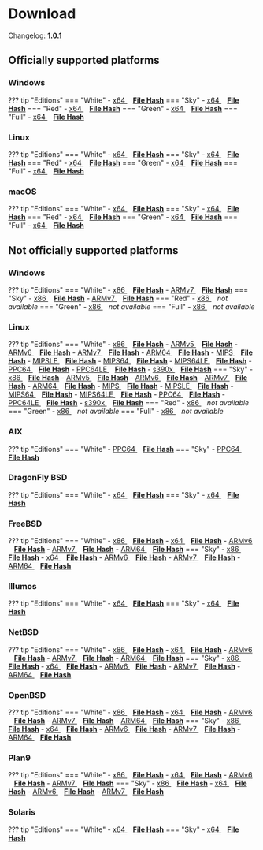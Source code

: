 # Download

Changelog: [**1.0.1**](../Changelog.md#101-_-august-06-2020)

## Officially supported platforms

### Windows

??? tip "Editions"
    === "White"
        - <a href="/dl/1.0.1/white/windows/dixer_amd64.exe" target="_blank">x64 </a> &nbsp;&nbsp; **<a href="/dl/1.0.1/white/windows/dixer_amd64_checksum.txt" target="_blank">File Hash</a>**
    === "Sky"
        - <a href="/dl/1.0.1/sky/windows/dixer_amd64.exe" target="_blank">x64 </a> &nbsp;&nbsp; **<a href="/dl/1.0.1/sky/windows/dixer_amd64_checksum.txt" target="_blank">File Hash</a>**
    === "Red"
        - <a href="/dl/1.0.1/red/windows/dixer_amd64.exe" target="_blank">x64 </a> &nbsp;&nbsp; **<a href="/dl/1.0.1/red/windows/dixer_amd64_checksum.txt" target="_blank">File Hash</a>**
    === "Green"
        - <a href="/dl/1.0.1/green/windows/dixer_amd64.exe" target="_blank">x64 </a> &nbsp;&nbsp; **<a href="/dl/1.0.1/green/windows/dixer_amd64_checksum.txt" target="_blank">File Hash</a>**
    === "Full"
        - <a href="/dl/1.0.1/full/windows/dixer_amd64.exe" target="_blank">x64 </a> &nbsp;&nbsp; **<a href="/dl/1.0.1/full/windows/dixer_amd64_checksum.txt" target="_blank">File Hash</a>**

### Linux

??? tip "Editions"
    === "White"
        - <a href="/dl/1.0.1/white/linux/dixer_amd64" target="_blank">x64 </a> &nbsp;&nbsp; **<a href="/dl/1.0.1/white/linux/dixer_amd64_checksum.txt" target="_blank">File Hash</a>**
    === "Sky"
        - <a href="/dl/1.0.1/sky/linux/dixer_amd64" target="_blank">x64 </a> &nbsp;&nbsp; **<a href="/dl/1.0.1/sky/linux/dixer_amd64_checksum.txt" target="_blank">File Hash</a>**
    === "Red"
        - <a href="/dl/1.0.1/red/linux/dixer_amd64" target="_blank">x64 </a> &nbsp;&nbsp; **<a href="/dl/1.0.1/red/linux/dixer_amd64_checksum.txt" target="_blank">File Hash</a>**
    === "Green"
        - <a href="/dl/1.0.1/green/linux/dixer_amd64" target="_blank">x64 </a> &nbsp;&nbsp; **<a href="/dl/1.0.1/green/linux/dixer_amd64_checksum.txt" target="_blank">File Hash</a>**
    === "Full"
        - <a href="/dl/1.0.1/full/linux/dixer_amd64" target="_blank">x64 </a> &nbsp;&nbsp; **<a href="/dl/1.0.1/full/linux/dixer_amd64_checksum.txt" target="_blank">File Hash</a>**

### macOS

??? tip "Editions"
    === "White"
        - <a href="/dl/1.0.1/white/darwin/dixer_amd64" target="_blank">x64 </a> &nbsp;&nbsp; **<a href="/dl/1.0.1/white/darwin/dixer_amd64_checksum.txt" target="_blank">File Hash</a>**
    === "Sky"
        - <a href="/dl/1.0.1/sky/darwin/dixer_amd64" target="_blank">x64 </a> &nbsp;&nbsp; **<a href="/dl/1.0.1/sky/darwin/dixer_amd64_checksum.txt" target="_blank">File Hash</a>**
    === "Red"
        - <a href="/dl/1.0.1/red/darwin/dixer_amd64" target="_blank">x64 </a> &nbsp;&nbsp; **<a href="/dl/1.0.1/red/darwin/dixer_amd64_checksum.txt" target="_blank">File Hash</a>**
    === "Green"
        - <a href="/dl/1.0.1/green/darwin/dixer_amd64" target="_blank">x64 </a> &nbsp;&nbsp; **<a href="/dl/1.0.1/green/darwin/dixer_amd64_checksum.txt" target="_blank">File Hash</a>**
    === "Full"
        - <a href="/dl/1.0.1/full/darwin/dixer_amd64" target="_blank">x64 </a> &nbsp;&nbsp; **<a href="/dl/1.0.1/full/darwin/dixer_amd64_checksum.txt" target="_blank">File Hash</a>**

## Not officially supported platforms

### Windows

??? tip "Editions"
    === "White"
        - <a href="/dl/1.0.1/white/windows/dixer_386.exe" target="_blank">x86 </a> &nbsp;&nbsp; **<a href="/dl/1.0.1/white/windows/dixer_386_checksum.txt" target="_blank">File Hash</a>**
        - <a href="/dl/1.0.1/white/windows/dixer_armV7.exe" target="_blank">ARMv7 </a> &nbsp;&nbsp; **<a href="/dl/1.0.1/white/windows/dixer_armV7_checksum.txt" target="_blank">File Hash</a>**
    === "Sky"
        - <a href="/dl/1.0.1/sky/windows/dixer_386.exe" target="_blank">x86 </a> &nbsp;&nbsp; **<a href="/dl/1.0.1/sky/windows/dixer_386_checksum.txt" target="_blank">File Hash</a>**
        - <a href="/dl/1.0.1/white/windows/dixer_armV7.exe" target="_blank">ARMv7 </a> &nbsp;&nbsp; **<a href="/dl/1.0.1/sky/windows/dixer_armV7_checksum.txt" target="_blank">File Hash</a>**
    === "Red"
        - <a href="/dl/1.0.1/red/windows/dixer_386.exe" target="_blank">x86 </a> &nbsp;&nbsp; *not available*
    === "Green"
        - <a href="/dl/1.0.1/green/windows/dixer_386.exe" target="_blank">x86 </a> &nbsp;&nbsp; *not available*
    === "Full"
        - <a href="/dl/1.0.1/full/windows/dixer_386.exe" target="_blank">x86 </a> &nbsp;&nbsp; *not available*

### Linux

??? tip "Editions"
    === "White"
        - <a href="/dl/1.0.1/white/linux/dixer_386" target="_blank">x86 </a> &nbsp;&nbsp; **<a href="/dl/1.0.1/white/linux/dixer_386_checksum.txt" target="_blank">File Hash</a>**
        - <a href="/dl/1.0.1/white/linux/dixer_armV5" target="_blank">ARMv5 </a> &nbsp;&nbsp; **<a href="/dl/1.0.1/white/linux/dixer_armV5_checksum.txt" target="_blank">File Hash</a>**
        - <a href="/dl/1.0.1/white/linux/dixer_armV6" target="_blank">ARMv6 </a> &nbsp;&nbsp; **<a href="/dl/1.0.1/white/linux/dixer_armV6_checksum.txt" target="_blank">File Hash</a>**
        - <a href="/dl/1.0.1/white/linux/dixer_armV7" target="_blank">ARMv7 </a> &nbsp;&nbsp; **<a href="/dl/1.0.1/white/linux/dixer_armV7_checksum.txt" target="_blank">File Hash</a>**
        - <a href="/dl/1.0.1/white/linux/dixer_arm64" target="_blank">ARM64 </a> &nbsp;&nbsp; **<a href="/dl/1.0.1/white/linux/dixer_arm64_checksum.txt" target="_blank">File Hash</a>**
        - <a href="/dl/1.0.1/white/linux/dixer_mips" target="_blank">MIPS </a> &nbsp;&nbsp; **<a href="/dl/1.0.1/white/linux/dixer_mips_checksum.txt" target="_blank">File Hash</a>**
        - <a href="/dl/1.0.1/white/linux/dixer_mipsle" target="_blank">MIPSLE </a> &nbsp;&nbsp; **<a href="/dl/1.0.1/white/linux/dixer_mipsle_checksum.txt" target="_blank">File Hash</a>**
        - <a href="/dl/1.0.1/white/linux/dixer_mips64" target="_blank">MIPS64 </a> &nbsp;&nbsp; **<a href="/dl/1.0.1/white/linux/dixer_mips64_checksum.txt" target="_blank">File Hash</a>**
        - <a href="/dl/1.0.1/white/linux/dixer_mips64le" target="_blank">MIPS64LE </a> &nbsp;&nbsp; **<a href="/dl/1.0.1/white/linux/dixer_mips64le_checksum.txt" target="_blank">File Hash</a>**
        - <a href="/dl/1.0.1/white/linux/dixer_ppc64" target="_blank">PPC64 </a> &nbsp;&nbsp; **<a href="/dl/1.0.1/white/linux/dixer_ppc64_checksum.txt" target="_blank">File Hash</a>**
        - <a href="/dl/1.0.1/white/linux/dixer_ppc64le" target="_blank">PPC64LE </a> &nbsp;&nbsp; **<a href="/dl/1.0.1/white/linux/dixer_ppc64le_checksum.txt" target="_blank">File Hash</a>**
        - <a href="/dl/1.0.1/white/linux/dixer_s390x" target="_blank">s390x </a> &nbsp;&nbsp; **<a href="/dl/1.0.1/white/linux/dixer_s390x_checksum.txt" target="_blank">File Hash</a>**
    === "Sky"
        - <a href="/dl/1.0.1/sky/linux/dixer_386" target="_blank">x86 </a> &nbsp;&nbsp; **<a href="/dl/1.0.1/sky/linux/dixer_386_checksum.txt" target="_blank">File Hash</a>**
        - <a href="/dl/1.0.1/sky/linux/dixer_armV5" target="_blank">ARMv5 </a> &nbsp;&nbsp; **<a href="/dl/1.0.1/sky/linux/dixer_armV5_checksum.txt" target="_blank">File Hash</a>**
        - <a href="/dl/1.0.1/sky/linux/dixer_armV6" target="_blank">ARMv6 </a> &nbsp;&nbsp; **<a href="/dl/1.0.1/sky/linux/dixer_armV6_checksum.txt" target="_blank">File Hash</a>**
        - <a href="/dl/1.0.1/sky/linux/dixer_armV7" target="_blank">ARMv7 </a> &nbsp;&nbsp; **<a href="/dl/1.0.1/sky/linux/dixer_armV7_checksum.txt" target="_blank">File Hash</a>**
        - <a href="/dl/1.0.1/sky/linux/dixer_arm64" target="_blank">ARM64 </a> &nbsp;&nbsp; **<a href="/dl/1.0.1/sky/linux/dixer_arm64_checksum.txt" target="_blank">File Hash</a>**
        - <a href="/dl/1.0.1/sky/linux/dixer_mips" target="_blank">MIPS </a> &nbsp;&nbsp; **<a href="/dl/1.0.1/sky/linux/dixer_mips_checksum.txt" target="_blank">File Hash</a>**
        - <a href="/dl/1.0.1/sky/linux/dixer_mipsle" target="_blank">MIPSLE </a> &nbsp;&nbsp; **<a href="/dl/1.0.1/sky/linux/dixer_mipsle_checksum.txt" target="_blank">File Hash</a>**
        - <a href="/dl/1.0.1/sky/linux/dixer_mips64" target="_blank">MIPS64 </a> &nbsp;&nbsp; **<a href="/dl/1.0.1/sky/linux/dixer_mips64_checksum.txt" target="_blank">File Hash</a>**
        - <a href="/dl/1.0.1/sky/linux/dixer_mips64le" target="_blank">MIPS64LE </a> &nbsp;&nbsp; **<a href="/dl/1.0.1/sky/linux/dixer_mips64le_checksum.txt" target="_blank">File Hash</a>**
        - <a href="/dl/1.0.1/sky/linux/dixer_ppc64" target="_blank">PPC64 </a> &nbsp;&nbsp; **<a href="/dl/1.0.1/sky/linux/dixer_ppc64_checksum.txt" target="_blank">File Hash</a>**
        - <a href="/dl/1.0.1/sky/linux/dixer_ppc64le" target="_blank">PPC64LE </a> &nbsp;&nbsp; **<a href="/dl/1.0.1/sky/linux/dixer_ppc64le_checksum.txt" target="_blank">File Hash</a>**
        - <a href="/dl/1.0.1/sky/linux/dixer_s390x" target="_blank">s390x </a> &nbsp;&nbsp; **<a href="/dl/1.0.1/sky/linux/dixer_s390x_checksum.txt" target="_blank">File Hash</a>**
    === "Red"
        - <a href="/dl/1.0.1/red/linux/dixer_386" target="_blank">x86 </a> &nbsp;&nbsp; *not available*
    === "Green"
        - <a href="/dl/1.0.1/green/linux/dixer_386" target="_blank">x86 </a> &nbsp;&nbsp; *not available*
    === "Full"
        - <a href="/dl/1.0.1/full/linux/dixer_386" target="_blank">x86 </a> &nbsp;&nbsp; *not available*

### AIX

??? tip "Editions"
    === "White"
        - <a href="/dl/1.0.1/white/aix/dixer_ppc64" target="_blank">PPC64 </a> &nbsp;&nbsp; **<a href="/dl/1.0.1/white/aix/dixer_ppc64_checksum.txt" target="_blank">File Hash</a>**
    === "Sky"
        - <a href="/dl/1.0.1/sky/aix/dixer_ppc64" target="_blank">PPC64 </a> &nbsp;&nbsp; **<a href="/dl/1.0.1/sky/aix/dixer_ppc64_checksum.txt" target="_blank">File Hash</a>**

### DragonFly BSD

??? tip "Editions"
    === "White"
        - <a href="/dl/1.0.1/white/dragonfly/dixer_amd64" target="_blank">x64 </a> &nbsp;&nbsp; **<a href="/dl/1.0.1/white/dragonfly/dixer_amd64_checksum.txt" target="_blank">File Hash</a>**
    === "Sky"
        - <a href="/dl/1.0.1/sky/dragonfly/dixer_amd64" target="_blank">x64 </a> &nbsp;&nbsp; **<a href="/dl/1.0.1/sky/dragonfly/dixer_amd64_checksum.txt" target="_blank">File Hash</a>**

### FreeBSD

??? tip "Editions"
    === "White"
        - <a href="/dl/1.0.1/white/freebsd/dixer_386" target="_blank">x86 </a> &nbsp;&nbsp; **<a href="/dl/1.0.1/white/freebsd/dixer_386_checksum.txt" target="_blank">File Hash</a>**
        - <a href="/dl/1.0.1/white/freebsd/dixer_amd64" target="_blank">x64 </a> &nbsp;&nbsp; **<a href="/dl/1.0.1/white/freebsd/dixer_amd64_checksum.txt" target="_blank">File Hash</a>**
        - <a href="/dl/1.0.1/white/freebsd/dixer_armV6" target="_blank">ARMv6 </a> &nbsp;&nbsp; **<a href="/dl/1.0.1/white/freebsd/dixer_armV6_checksum.txt" target="_blank">File Hash</a>**
        - <a href="/dl/1.0.1/white/freebsd/dixer_armV7" target="_blank">ARMv7 </a> &nbsp;&nbsp; **<a href="/dl/1.0.1/white/freebsd/dixer_armV7_checksum.txt" target="_blank">File Hash</a>**
        - <a href="/dl/1.0.1/white/freebsd/dixer_arm64" target="_blank">ARM64 </a> &nbsp;&nbsp; **<a href="/dl/1.0.1/white/freebsd/dixer_arm64_checksum.txt" target="_blank">File Hash</a>**
    === "Sky"
        - <a href="/dl/1.0.1/sky/freebsd/dixer_386" target="_blank">x86 </a> &nbsp;&nbsp; **<a href="/dl/1.0.1/sky/freebsd/dixer_386_checksum.txt" target="_blank">File Hash</a>**
        - <a href="/dl/1.0.1/sky/freebsd/dixer_amd64" target="_blank">x64 </a> &nbsp;&nbsp; **<a href="/dl/1.0.1/sky/freebsd/dixer_amd64_checksum.txt" target="_blank">File Hash</a>**
        - <a href="/dl/1.0.1/sky/freebsd/dixer_armV6" target="_blank">ARMv6 </a> &nbsp;&nbsp; **<a href="/dl/1.0.1/sky/freebsd/dixer_armV6_checksum.txt" target="_blank">File Hash</a>**
        - <a href="/dl/1.0.1/sky/freebsd/dixer_armV7" target="_blank">ARMv7 </a> &nbsp;&nbsp; **<a href="/dl/1.0.1/sky/freebsd/dixer_armV7_checksum.txt" target="_blank">File Hash</a>**
        - <a href="/dl/1.0.1/sky/freebsd/dixer_arm64" target="_blank">ARM64 </a> &nbsp;&nbsp; **<a href="/dl/1.0.1/sky/freebsd/dixer_arm64_checksum.txt" target="_blank">File Hash</a>**

### Illumos

??? tip "Editions"
    === "White"
        - <a href="/dl/1.0.1/white/illumos/dixer_amd64" target="_blank">x64 </a> &nbsp;&nbsp; **<a href="/dl/1.0.1/white/illumos/dixer_amd64_checksum.txt" target="_blank">File Hash</a>**
    === "Sky"
        - <a href="/dl/1.0.1/sky/illumos/dixer_amd64" target="_blank">x64 </a> &nbsp;&nbsp; **<a href="/dl/1.0.1/sky/illumos/dixer_amd64_checksum.txt" target="_blank">File Hash</a>**

### NetBSD

??? tip "Editions"
    === "White"
        - <a href="/dl/1.0.1/white/netbsd/dixer_386" target="_blank">x86 </a> &nbsp;&nbsp; **<a href="/dl/1.0.1/white/netbsd/dixer_386_checksum.txt" target="_blank">File Hash</a>**
        - <a href="/dl/1.0.1/white/netbsd/dixer_amd64" target="_blank">x64 </a> &nbsp;&nbsp; **<a href="/dl/1.0.1/white/netbsd/dixer_amd64_checksum.txt" target="_blank">File Hash</a>**
        - <a href="/dl/1.0.1/white/netbsd/dixer_armV6" target="_blank">ARMv6 </a> &nbsp;&nbsp; **<a href="/dl/1.0.1/white/netbsd/dixer_armV6_checksum.txt" target="_blank">File Hash</a>**
        - <a href="/dl/1.0.1/white/netbsd/dixer_armV7" target="_blank">ARMv7 </a> &nbsp;&nbsp; **<a href="/dl/1.0.1/white/netbsd/dixer_armV7_checksum.txt" target="_blank">File Hash</a>**
        - <a href="/dl/1.0.1/white/netbsd/dixer_arm64" target="_blank">ARM64 </a> &nbsp;&nbsp; **<a href="/dl/1.0.1/white/netbsd/dixer_arm64_checksum.txt" target="_blank">File Hash</a>**
    === "Sky"
        - <a href="/dl/1.0.1/sky/netbsd/dixer_386" target="_blank">x86 </a> &nbsp;&nbsp; **<a href="/dl/1.0.1/sky/netbsd/dixer_386_checksum.txt" target="_blank">File Hash</a>**
        - <a href="/dl/1.0.1/sky/netbsd/dixer_amd64" target="_blank">x64 </a> &nbsp;&nbsp; **<a href="/dl/1.0.1/sky/netbsd/dixer_amd64_checksum.txt" target="_blank">File Hash</a>**
        - <a href="/dl/1.0.1/sky/netbsd/dixer_armV6" target="_blank">ARMv6 </a> &nbsp;&nbsp; **<a href="/dl/1.0.1/sky/netbsd/dixer_armV6_checksum.txt" target="_blank">File Hash</a>**
        - <a href="/dl/1.0.1/sky/netbsd/dixer_armV7" target="_blank">ARMv7 </a> &nbsp;&nbsp; **<a href="/dl/1.0.1/sky/netbsd/dixer_armV7_checksum.txt" target="_blank">File Hash</a>**
        - <a href="/dl/1.0.1/sky/netbsd/dixer_arm64" target="_blank">ARM64 </a> &nbsp;&nbsp; **<a href="/dl/1.0.1/sky/netbsd/dixer_arm64_checksum.txt" target="_blank">File Hash</a>**

### OpenBSD

??? tip "Editions"
    === "White"
        - <a href="/dl/1.0.1/white/openbsd/dixer_386" target="_blank">x86 </a> &nbsp;&nbsp; **<a href="/dl/1.0.1/white/openbsd/dixer_386_checksum.txt" target="_blank">File Hash</a>**
        - <a href="/dl/1.0.1/white/openbsd/dixer_amd64" target="_blank">x64 </a> &nbsp;&nbsp; **<a href="/dl/1.0.1/white/openbsd/dixer_amd64_checksum.txt" target="_blank">File Hash</a>**
        - <a href="/dl/1.0.1/white/openbsd/dixer_armV6" target="_blank">ARMv6 </a> &nbsp;&nbsp; **<a href="/dl/1.0.1/white/openbsd/dixer_armV6_checksum.txt" target="_blank">File Hash</a>**
        - <a href="/dl/1.0.1/white/openbsd/dixer_armV7" target="_blank">ARMv7 </a> &nbsp;&nbsp; **<a href="/dl/1.0.1/white/openbsd/dixer_armV7_checksum.txt" target="_blank">File Hash</a>**
        - <a href="/dl/1.0.1/white/openbsd/dixer_arm64" target="_blank">ARM64 </a> &nbsp;&nbsp; **<a href="/dl/1.0.1/white/openbsd/dixer_arm64_checksum.txt" target="_blank">File Hash</a>**
    === "Sky"
        - <a href="/dl/1.0.1/sky/openbsd/dixer_386" target="_blank">x86 </a> &nbsp;&nbsp; **<a href="/dl/1.0.1/sky/openbsd/dixer_386_checksum.txt" target="_blank">File Hash</a>**
        - <a href="/dl/1.0.1/sky/openbsd/dixer_amd64" target="_blank">x64 </a> &nbsp;&nbsp; **<a href="/dl/1.0.1/sky/openbsd/dixer_amd64_checksum.txt" target="_blank">File Hash</a>**
        - <a href="/dl/1.0.1/sky/openbsd/dixer_armV6" target="_blank">ARMv6 </a> &nbsp;&nbsp; **<a href="/dl/1.0.1/sky/openbsd/dixer_armV6_checksum.txt" target="_blank">File Hash</a>**
        - <a href="/dl/1.0.1/sky/openbsd/dixer_armV7" target="_blank">ARMv7 </a> &nbsp;&nbsp; **<a href="/dl/1.0.1/sky/openbsd/dixer_armV7_checksum.txt" target="_blank">File Hash</a>**
        - <a href="/dl/1.0.1/sky/openbsd/dixer_arm64" target="_blank">ARM64 </a> &nbsp;&nbsp; **<a href="/dl/1.0.1/sky/openbsd/dixer_arm64_checksum.txt" target="_blank">File Hash</a>**

### Plan9

??? tip "Editions"
    === "White"
        - <a href="/dl/1.0.1/white/plan9/dixer_386" target="_blank">x86 </a> &nbsp;&nbsp; **<a href="/dl/1.0.1/white/plan9/dixer_386_checksum.txt" target="_blank">File Hash</a>**
        - <a href="/dl/1.0.1/white/plan9/dixer_amd64" target="_blank">x64 </a> &nbsp;&nbsp; **<a href="/dl/1.0.1/white/plan9/dixer_amd64_checksum.txt" target="_blank">File Hash</a>**
        - <a href="/dl/1.0.1/white/plan9/dixer_armV6" target="_blank">ARMv6 </a> &nbsp;&nbsp; **<a href="/dl/1.0.1/white/plan9/dixer_armV6_checksum.txt" target="_blank">File Hash</a>**
        - <a href="/dl/1.0.1/white/plan9/dixer_armV7" target="_blank">ARMv7 </a> &nbsp;&nbsp; **<a href="/dl/1.0.1/white/plan9/dixer_armV7_checksum.txt" target="_blank">File Hash</a>**
    === "Sky"
        - <a href="/dl/1.0.1/sky/plan9/dixer_386" target="_blank">x86 </a> &nbsp;&nbsp; **<a href="/dl/1.0.1/sky/plan9/dixer_386_checksum.txt" target="_blank">File Hash</a>**
        - <a href="/dl/1.0.1/sky/plan9/dixer_amd64" target="_blank">x64 </a> &nbsp;&nbsp; **<a href="/dl/1.0.1/sky/plan9/dixer_amd64_checksum.txt" target="_blank">File Hash</a>**
        - <a href="/dl/1.0.1/sky/plan9/dixer_armV6" target="_blank">ARMv6 </a> &nbsp;&nbsp; **<a href="/dl/1.0.1/sky/plan9/dixer_armV6_checksum.txt" target="_blank">File Hash</a>**
        - <a href="/dl/1.0.1/sky/plan9/dixer_armV7" target="_blank">ARMv7 </a> &nbsp;&nbsp; **<a href="/dl/1.0.1/sky/plan9/dixer_armV7_checksum.txt" target="_blank">File Hash</a>**

### Solaris

??? tip "Editions"
    === "White"
        - <a href="/dl/1.0.1/white/solaris/dixer_amd64" target="_blank">x64 </a> &nbsp;&nbsp; **<a href="/dl/1.0.1/white/solaris/dixer_amd64_checksum.txt" target="_blank">File Hash</a>**
    === "Sky"
        - <a href="/dl/1.0.1/sky/solaris/dixer_amd64" target="_blank">x64 </a> &nbsp;&nbsp; **<a href="/dl/1.0.1/sky/solaris/dixer_amd64_checksum.txt" target="_blank">File Hash</a>**
